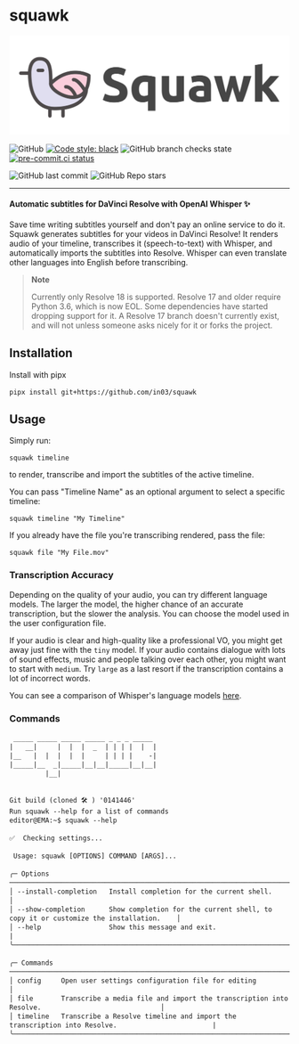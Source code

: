 # squawk
![Squawk logo](https://github.com/in03/squawk/blob/main/assets/squawk_logo.svg)


![GitHub](https://img.shields.io/github/license/in03/squawk) 
[![Code style: black](https://img.shields.io/badge/code%20style-black-000000.svg)](https://github.com/psf/black)
![GitHub branch checks state](https://img.shields.io/github/checks-status/in03/squawk/main)
[![pre-commit.ci status](https://results.pre-commit.ci/badge/github/in03/proxima/main.svg)](https://results.pre-commit.ci/latest/github/in03/squawk/main)

![GitHub last commit](https://img.shields.io/github/last-commit/in03/squawk)
![GitHub Repo stars](https://img.shields.io/github/stars/in03/squawk?style=social)

---

#### Automatic subtitles for DaVinci Resolve with OpenAI Whisper :sparkles:
Save time writing subtitles yourself and don't pay an online service to do it. Squawk generates subtitles for your videos in DaVinci Resolve! 
It renders audio of your timeline, transcribes it (speech-to-text) with Whisper, and automatically imports the subtitles into Resolve. Whisper can even translate other languages into English before transcribing.

> **Note**
>
> Currently only Resolve 18 is supported. Resolve 17 and older require Python 3.6, which is now EOL. Some dependencies have started dropping support for it. A Resolve 17 branch doesn't currently exist, and will not unless someone asks nicely for it or forks the project.

## Installation
Install with pipx
```
pipx install git+https://github.com/in03/squawk
```

## Usage
Simply run:
```
squawk timeline
```
to render, transcribe and import the subtitles of the active timeline.

You can pass "Timeline Name" as an optional argument to select a specific timeline:
```
squawk timeline "My Timeline"
```
If you already have the file you're transcribing rendered, pass the file:
```
squawk file "My File.mov"
```

### Transcription Accuracy
Depending on the quality of your audio, you can try different language models. The larger the model, the higher chance of an accurate transcription, but the slower the analysis. You can choose the model used in the user configuration file. 

If your audio is clear and high-quality like a professional VO, you might get away just fine with the `tiny` model. If your audio contains dialogue with lots of sound effects, music and people talking over each other, you might want to start with `medium`. Try `large` as a last resort if the transcription contains a lot of incorrect words. 

You can see a comparison of Whisper's language models [here](https://github.com/openai/whisper/blob/main/model-card.md). 

### Commands

```
 _____ _____ _____ _____ _ _ _ _____ 
|   __|     |  |  |  _  | | | |  |  |
|__   |  |  |  |  |     | | | |    -|
|_____|__  _|_____|__|__|_____|__|__|
         |__|


Git build (cloned 🛠 ) '0141446'
Run squawk --help for a list of commands
editor@EMA:~$ squawk --help

✅  Checking settings...

 Usage: squawk [OPTIONS] COMMAND [ARGS]...

╭─ Options ──────────────────────────────────────────────────────────────────────────────────────────────────╮
│ --install-completion   Install completion for the current shell.                                           │
│ --show-completion      Show completion for the current shell, to copy it or customize the installation.    │
│ --help                 Show this message and exit.                                                         | 
╰────────────────────────────────────────────────────────────────────────────────────────────────────────────╯

╭─ Commands ─────────────────────────────────────────────────────────────────────────────────────────────────╮
│ config     Open user settings configuration file for editing                                               │
│ file       Transcribe a media file and import the transcription into Resolve.                              │
│ timeline   Transcribe a Resolve timeline and import the transcription into Resolve.                        | 
╰────────────────────────────────────────────────────────────────────────────────────────────────────────────╯

```

